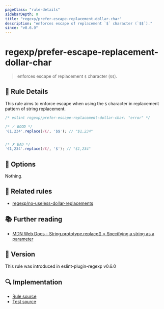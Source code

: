 ```yaml
---
pageClass: "rule-details"
sidebarDepth: 0
title: "regexp/prefer-escape-replacement-dollar-char"
description: "enforces escape of replacement `$` character (`$$`)."
since: "v0.6.0"
---
```

# regexp/prefer-escape-replacement-dollar-char

<!-- end auto-generated rule header -->

> enforces escape of replacement `$` character (`$$`).

## :book: Rule Details

This rule aims to enforce escape when using the `$` character in replacement pattern of string replacement.

<eslint-code-block>

```js
/* eslint regexp/prefer-escape-replacement-dollar-char: "error" */

/* ✓ GOOD */
'€1,234'.replace(/€/, '$$'); // "$1,234"


/* ✗ BAD */
'€1,234'.replace(/€/, '$'); // "$1,234"
```

</eslint-code-block>

## :wrench: Options

Nothing.

## :couple: Related rules

- [regexp/no-useless-dollar-replacements](./no-useless-dollar-replacements.md)

## :books: Further reading

- [MDN Web Docs - String.prototype.replace() > Specifying a string as a parameter](https://developer.mozilla.org/en-US/docs/Web/JavaScript/Reference/Global_Objects/String/replace#specifying_a_string_as_a_parameter)

## :rocket: Version

This rule was introduced in eslint-plugin-regexp v0.6.0

## :mag: Implementation

- [Rule source](https://github.com/ota-meshi/eslint-plugin-regexp/blob/master/lib/rules/prefer-escape-replacement-dollar-char.ts)
- [Test source](https://github.com/ota-meshi/eslint-plugin-regexp/blob/master/tests/lib/rules/prefer-escape-replacement-dollar-char.ts)
